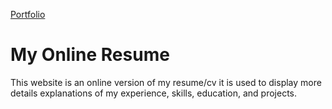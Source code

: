 [Portfolio](https://yessur3808.github.io/webb00/)


# My Online Resume

This website is an online version of my resume/cv it is used to display more details explanations of my experience, skills, education, and projects.



